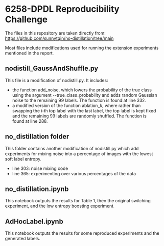 # 6258-DPDL Reproducibility Challenge

The files in this repository are taken directly from: 
https://github.com/sunnytqin/no-distillation/tree/main

Most files include modifications used for running the extension experiments mentioned in the report.

## nodistill_GaussAndShuffle.py

This file is a modification of nodistill.py. It includes:
- the function add_noise, which lowers the probability of the true class using the argument --true_class_probability and adds random Gaussian noise to the remaining 99 labels. The function is found at line 332.
- a modified version of the function ablation_k, where rather than swapping the i-th top label with the last label, the top label is kept fixed and the remaining 99 labels are randomly shuffled. The function is found at line 288.

## no_distillation folder
This folder contains another modification of nodistill.py which add experiments for mixing noise into a percentage of images with the lowest soft label entropy.
- line 303: noise mixing code
- line 365: experimenting over various percentages of the data

## no_distillation.ipynb
This notebook outputs the results for Table 1, then the original switching experiment, and the low entropy boosting experiment.

## AdHocLabel.ipynb
This notebook outputs the results for some reproduced experiments and the generated labels.
